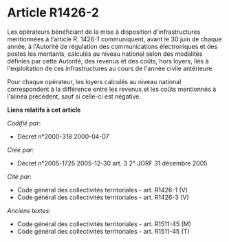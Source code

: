 # Article R1426-2

Les opérateurs bénéficiant de la mise à disposition d'infrastructures mentionnées à l'article R. 1426-1 communiquent, avant
le 30 juin de chaque année, à l'Autorité de régulation des communications électroniques et des postes les montants, calculés
au niveau national selon des modalités définies par cette Autorité, des revenus et des coûts, hors loyers, liés à
l'exploitation de ces infrastructures au cours de l'année civile antérieure. 

Pour chaque opérateur, les loyers calculés au niveau national correspondent à la différence entre les revenus et les coûts
mentionnés à l'alinéa précédent, sauf si celle-ci est négative.

**Liens relatifs à cet article**

_Codifié par_:

  - Décret n°2000-318 2000-04-07

_Créé par_:

  - Décret n°2005-1725 2005-12-30 art. 3 2° JORF 31 décembre 2005

_Cité par_:

  - Code général des collectivités territoriales - art. R1426-1 (V)
  - Code général des collectivités territoriales - art. R1426-3 (V)

_Anciens textes_:

  - Code général des collectivités territoriales - art. R1511-45 (M)
  - Code général des collectivités territoriales - art. R1511-45 (T)
